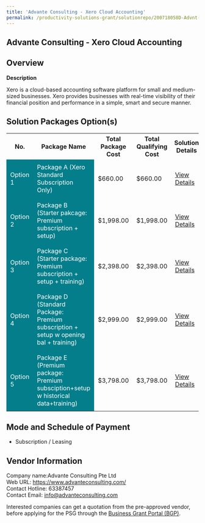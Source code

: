 ```yaml
---
title: 'Advante Consulting - Xero Cloud Accounting'
permalink: /productivity-solutions-grant/solutionrepo/200718058D-Advnt-CST-Xro-Cloud-ACC-G
---
```


## Advante Consulting - Xero Cloud Accounting

## Overview

**Description**

Xero is a cloud-based accounting software platform for small and medium-sized businesses. Xero provides businesses with real-time visibility of their financial position and performance in a simple, smart and secure manner.

## Solution Packages Option(s)

<table>
<tr>
<th><b>No.</b></th>
<th><b>Package Name</b></th>
<th><b>Total Package Cost</b></th>
<th><b>Total Qualifying Cost</b></th>
<th><b>Solution Details</b></th>
</tr>
<tr>
<td style='padding: 10px; background-color: #037E8A; color: #FFFFFF;'>Option 1</td>
<td style='padding: 10px; background-color: #037E8A; color: #FFFFFF;'>Package A (Xero Standard Subscription Only)</td>
<td style='padding: 10px;'>$660.00</td>
<td style='padding: 10px;'>$660.00</td>
<td style='padding: 10px;'><a href='/images/psg/Advante_Xero_18012024_Desensitised_Annex3_Part1.pdf' target='_blank'>View Details</a></td>
</tr>
<tr>
<td style='padding: 10px; background-color: #037E8A; color: #FFFFFF;'>Option 2</td>
<td style='padding: 10px; background-color: #037E8A; color: #FFFFFF;'>Package B (Starter pakcage: Premium subscription + setup)</td>
<td style='padding: 10px;'>$1,998.00</td>
<td style='padding: 10px;'>$1,998.00</td>
<td style='padding: 10px;'><a href='/images/psg/Advante_Xero_18012024_Desensitised_Annex3_Part2.pdf' target='_blank'>View Details</a></td>
</tr>
<tr>
<td style='padding: 10px; background-color: #037E8A; color: #FFFFFF;'>Option 3</td>
<td style='padding: 10px; background-color: #037E8A; color: #FFFFFF;'>Package C (Starter package: Premium subscription + setup + training)</td>
<td style='padding: 10px;'>$2,398.00</td>
<td style='padding: 10px;'>$2,398.00</td>
<td style='padding: 10px;'><a href='/images/psg/Advante_Xero_18012024_Desensitised_Annex3_Part3.pdf' target='_blank'>View Details</a></td>
</tr>
<tr>
<td style='padding: 10px; background-color: #037E8A; color: #FFFFFF;'>Option 4</td>
<td style='padding: 10px; background-color: #037E8A; color: #FFFFFF;'>Package D (Standard Package: Premium subscription + setup w opening bal + training)</td>
<td style='padding: 10px;'>$2,999.00</td>
<td style='padding: 10px;'>$2,999.00</td>
<td style='padding: 10px;'><a href='/images/psg/Advante_Xero_18012024_Desensitised_Annex3_Part4.pdf' target='_blank'>View Details</a></td>
</tr>
<tr>
<td style='padding: 10px; background-color: #037E8A; color: #FFFFFF;'>Option 5</td>
<td style='padding: 10px; background-color: #037E8A; color: #FFFFFF;'>Package E (Premium package: Premium subsciption+setup w historical data+training)</td>
<td style='padding: 10px;'>$3,798.00</td>
<td style='padding: 10px;'>$3,798.00</td>
<td style='padding: 10px;'><a href='/images/psg/Advante_Xero_18012024_Desensitised_Annex3_Part5.pdf' target='_blank'>View Details</a></td>
</tr>
</table>

## Mode and Schedule of Payment

 - Subscription / Leasing

## Vendor Information

 Company name:Advante Consulting Pte Ltd<br>Web URL: https://www.advanteconsulting.com/ <br>Contact Hotline: 63387457 <br>Contact Email: info@advanteconsulting.com 

Interested companies can get a quotation from the pre-approved vendor, before applying for the PSG through the <a href='https://www.businessgrants.gov.sg/' target='_blank' rel='noopener'>Business Grant Portal (BGP)</a>.

<script src="/jquery/resize-tables.js"></script>
